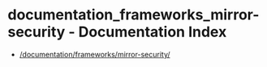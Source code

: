 # documentation_frameworks_mirror-security - Documentation Index

- [/documentation/frameworks/mirror-security/](./_documentation_frameworks_mirror-security_.md)
